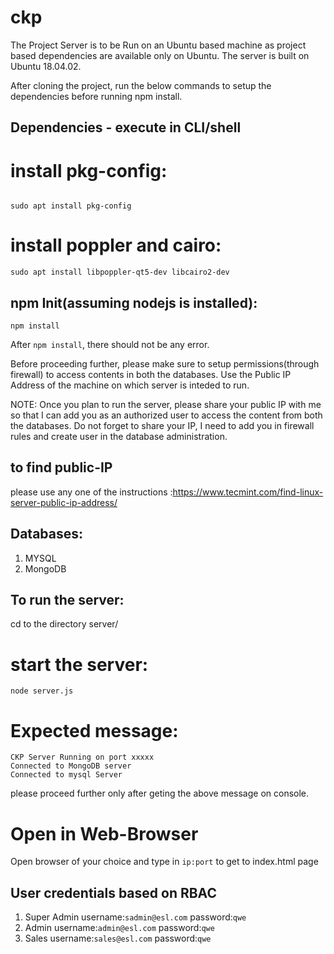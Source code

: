 # ckp

The Project Server is to be Run on an Ubuntu based machine as project based dependencies are available only on Ubuntu. The server is built on Ubuntu 18.04.02. 

After cloning the project, run the below commands to setup the dependencies before running npm install.

## Dependencies - execute in CLI/shell

# install pkg-config:
```

sudo apt install pkg-config
```

# install poppler and cairo:
```
sudo apt install libpoppler-qt5-dev libcairo2-dev
```

## npm Init(assuming nodejs is installed):
```
npm install
```

After ```npm install```, there should not be any error.

Before proceeding further, please make sure to setup permissions(through firewall) to access contents in both the databases. Use the Public IP Address of the machine on which server is inteded to run.

NOTE: Once you plan to run the server, please share your public IP with me so that I can add you as an authorized user to access the content from both the databases. Do not forget to share your IP, I need to add you in firewall rules and create user in the database administration.

## to find public-IP
please use any one of the instructions :https://www.tecmint.com/find-linux-server-public-ip-address/

## Databases:
1. MYSQL
2. MongoDB

## To run the server:
cd to the directory server/

# start the server:
```
node server.js
```

# Expected message:
	CKP Server Running on port xxxxx
	Connected to MongoDB server
	Connected to mysql Server

please proceed further only after geting the above message on console.

# Open in Web-Browser
Open browser of your choice and type in ```ip:port``` to get to index.html page

## User credentials based on RBAC
1. Super Admin
	username:`sadmin@esl.com`
	password:`qwe`
1. Admin
	username:`admin@esl.com`
	password:`qwe`
1. Sales
	username:`sales@esl.com`
	password:`qwe`
